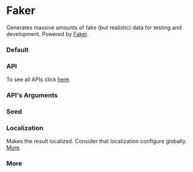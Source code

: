 # Faker

Generates massive amounts of fake (but realistic) data for testing and development. Powered by [Faker](https://fakerjs.dev/).

<Playground />

<Usage />

<Api />

<GlobalConfig />

<Examples />

### Default

<Example src="examples/default" />

### API

To see all APIs click [here](https://fakerjs.dev/api).

<Example src="examples/api" />

### API's Arguments

<Example src="examples/arguments" />

### Seed

<Example src="examples/seed" />

### Localization

Makes the result localized. Consider that localization configure globally. [More](https://fakerjs.dev/guide/localization.html).

<Example src="examples/localization" />

### More

<Example src="examples/more" />

<LastModified />
